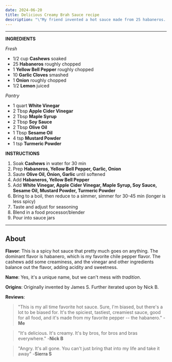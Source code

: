 ```yaml
---
date: 2024-06-20
title: Delicious Creamy Brah Sauce recipe
description: "\"My friend invented a hot sauce made from 25 habaneros. It's delicious, creamy, and full of brah.\""
---
```

---

**INGREDIENTS**

*Fresh*
- 1/2 cup **Cashews** soaked
- 25 **Habaneros** roughly chopped
- 1 **Yellow Bell Pepper** roughly chopped
- 10 **Garlic Cloves** smashed
- 1 **Onion** roughly chopped
- 1/2 **Lemon** juiced

*Pantry*
- 1 quart **White Vinegar**
- 2 Tbsp **Apple Cider Vinegar**
- 2 Tbsp **Maple Syrup**
- 2 Tbsp **Soy Sauce**
- 2 Tbsp **Olive Oil**
- 1 Tbsp **Sesame Oil**
- 4 tsp **Mustard Powder**
- 1 tsp **Turmeric Powder**


**INSTRUCTIONS**

1. Soak **Cashews** in water for 30 min
2. Prep **Habaneros, Yellow Bell Pepper, Garlic, Onion**
4. Saute **Olive Oil, Onion, Garlic** until softened
5. Add **Habaneros, Yellow Bell Pepper**
6. Add **White Vinegar, Apple Cider Vinegar, Maple Syrup, Soy Sauce, Sesame Oil, Mustard Powder, Turmeric Powder**
7. Bring to a boil, then reduce to a simmer, simmer for 30-45 min (longer is less spicy)
8. Taste and adjust for seasoning
9. Blend in a food processor/blender
10. Pour into sauce jars

---
## About
**Flavor**: This is a spicy hot sauce that pretty much goes on anything. The dominant flavor is habanero, which is my favorite chile pepper flavor. The cashews add some creaminess, and the vinegar and other ingredients balance out the flavor, adding acidity and sweetness.

**Name**: Yes, it's a unique name, but we can't mess with *tradition*.

**Origins**: Originally invented by James S. Further iterated upon by Nick B.

**Reviews**:
> "This is my all time favorite hot sauce. Sure, I'm biased, but there's a lot to be biased for. It's the spiciest, tastiest, creamiest sauce, good for all food, and it's made from my favorite pepper -- the habanero." -**Me**

> "It's delicious. It's creamy. It's by bros, for bros and bras everywhere." -**Nick B**

> "Angry.
> It's all gone.
> You can't just bring that into my life and take it away" -**Sierra S**




